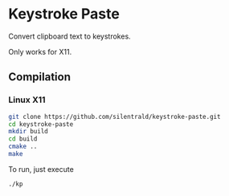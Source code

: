 # Keystroke Paste

Convert clipboard text to keystrokes.

Only works for X11.

## Compilation

### Linux X11

```bash
git clone https://github.com/silentrald/keystroke-paste.git
cd keystroke-paste
mkdir build
cd build
cmake ..
make
```

To run, just execute

```bash
./kp
```

